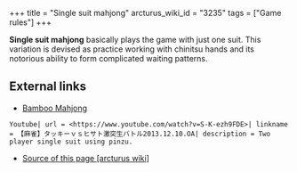 +++
title = "Single suit mahjong"
arcturus_wiki_id = "3235"
tags = ["Game rules"]
+++

**Single suit mahjong** basically plays the game with just one suit. This variation is devised as
practice working with chinitsu hands and its notorious ability to form complicated waiting patterns.

## External links

- [Bamboo Mahjong](http://www.gamedesign.jp/flash/bamboo/bamboo.html)

`Youtube| url = <https://www.youtube.com/watch?v=S-K-ezh9FDE>| linkname = 【麻雀】タッキーｖｓヒサト激突生バトル2013.12.10.OA| description = Two player single suit using pinzu.`

- [Source of this page [arcturus wiki]](http://arcturus.su/wiki/Single_suit_mahjong)
